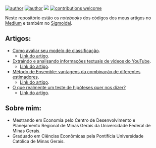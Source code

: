 [![author](https://img.shields.io/badge/author-marcelorandolfo-brightgreen.svg)](https://www.linkedin.com/in/marcelo-randolfo) 
[![author](https://img.shields.io/badge/curriculo-lattes-red.svg)](http://buscatextual.cnpq.br/buscatextual/visualizacv.do?id=K8074030J6) 
[![](https://img.shields.io/badge/python-3.5+-blue.svg)](https://www.python.org/downloads/release/python-365/) 
[![contributions welcome](https://img.shields.io/badge/contributions-welcome-brightgreen.svg?style=flat)](https://github.com/marcelorandolfo/data-science/issues)
  
Neste repositório estão os *notebooks* dos códigos dos meus artigos no [Medium](https://medium.com/@marcelorandolfo) e também no [Sigmoidal](https://sigmoidal.ai/author/marcelorandolfo/).

## Artigos:

* [Como avaliar seu modelo de classificação](https://github.com/marcelorandolfo/medium/blob/master/avaliacao_modelo.ipynb).
  * [Link do artigo](https://medium.com/data-hackers/como-avaliar-seu-modelo-de-classifica%C3%A7%C3%A3o-34e6f6011108).
* [Extraindo e analisando informações textuais de vídeos do YouTube](https://github.com/marcelorandolfo/medium/blob/master/extracao_legendas.ipynb).
  * [Link do artigo](https://medium.com/@marcelorandolfo/extraindo-e-analisando-dados-textuais-de-v%C3%ADdeos-do-youtube-d4a75a17a52e).
* [Método de Ensemble: vantagens da combinação de diferentes estimadores](https://github.com/marcelorandolfo/medium/blob/master/ensemble.ipynb).
  * [Link do artigo](https://sigmoidal.ai/metodo-de-ensemble-vantagens-da-combinacao-de-diferentes-estimadores/).
* [O que realmente um teste de hipóteses quer nos dizer?](https://github.com/marcelorandolfo/medium/blob/master/teste_de_hipoteses.ipynb)
  * [Link do artigo](https://medium.com/data-hackers/o-que-realmente-um-teste-de-hip%C3%B3teses-quer-nos-dizer-b82801b03529).


## Sobre mim:

* Mestrando em Economia pelo Centro de Desenvolvimento e Planejamento Regional de Minas Gerais da Universidade Federal de Minas Gerais.
* Graduado em Ciências Econômicas pela Pontifícia Universidade Católica de Minas Gerais.
